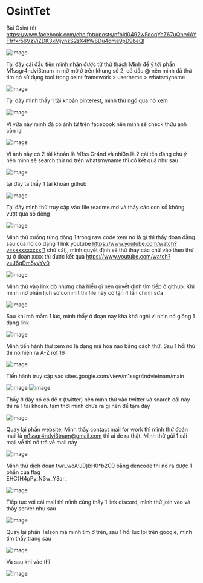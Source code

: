 # OsintTet
Bài Osint tết https://www.facebook.com/ehc.fptu/posts/pfbid0492wFdoqYcZ67uQhrviAYFfrfxr56VzViZDK3xMjynzS2zX4hW8Du4dma9pD9beQl

![image](https://github.com/wdchocopie/OsintTet/assets/81132394/047cefc6-a4e6-4c5b-a14d-46e01ce949f1)

Tại đây cái đầu tiên mình nhận được từ thử thách
Mình để ý tới phần M1ssgr4ndvi3tnam in mờ mờ ở trên khung số 2, có dấu @ nên mình đã thử tìm nó sử dụng tool trong osint framework > username > whatsmyname

![image](https://github.com/wdchocopie/OsintTet/assets/81132394/d59825d9-a1e5-410e-970f-7c79bf1edb5b)

Tại đây mình thấy 1 tài khoản pinterest, mình thử ngó qua nó xem

![image](https://github.com/wdchocopie/OsintTet/assets/81132394/871e305d-f33d-4101-b1be-7a081e0a8288)

Vì vừa nãy mình đã có ảnh từ trên facebook nên mình sẽ check thửu ảnh còn lại

![image](https://github.com/wdchocopie/OsintTet/assets/81132394/abab613a-3e8d-4a76-af59-07301e8f9855)

Vì ảnh này có 2 tài khoản là M1ss Gr4nd và nhi3n là 2 cái tên đáng chú ý nên mình sẽ search thử nó trên whatsmyname thì có kết quả như sau

![image](https://github.com/wdchocopie/OsintTet/assets/81132394/75f8fc15-25f3-475c-b27b-087d6fcecff8)

tại đây ta thấy 1 tài khoản github

![image](https://github.com/wdchocopie/OsintTet/assets/81132394/2849d91a-dcbf-469c-aedc-603a89309c18)

Tại đây mình thử truy cập vào file readme.md và thấy các con số không vượt quá số dòng

![image](https://github.com/wdchocopie/OsintTet/assets/81132394/4ae533ac-0da1-4d22-aa11-4b053112bcac)

Mình thử xuống từng dòng 1 trong raw code xem nó là gì thì thấy đoạn đằng sau của nó có dạng 1 link youtube https://www.youtube.com/watch?v=xxxxxxxxxx[1 chữ cái], mình quyết định sẽ thử thay các chữ vào theo thứ tự ở đoạn xxxx thì được kết quả https://www.youtube.com/watch?v=J6gDm5yvYy0

![image](https://github.com/wdchocopie/OsintTet/assets/81132394/b08f2a51-3137-48ee-93c8-f278ec68445d)

Mình thử vào link đó nhưng chả hiểu gì nên quyết định tìm tiếp ở github. Khi mình mở phần lịch sử commit thì file này có tận 4 lần chỉnh sửa

![image](https://github.com/wdchocopie/OsintTet/assets/81132394/95d70762-99e3-4ffa-9956-4172e8e349a5)

Sau khi mò mẫm 1 lúc, mình thấy ở đoạn này khá khả nghi vì nhìn nó giống 1 dạng link

![image](https://github.com/wdchocopie/OsintTet/assets/81132394/ee69f969-bb49-43c1-bcce-3db6494b172b)

Mình tiến hành thử xem nó là dạng mã hóa nào bằng cách thử. Sau 1 hồi thử thì nó hiện ra A-Z rot 16

![image](https://github.com/wdchocopie/OsintTet/assets/81132394/e23115ba-9418-4da0-bfa8-847b743b8268)

Tiến hành truy cập vào sites.google.com/view/m1ssgr4ndvietnam/main

![image](https://github.com/wdchocopie/OsintTet/assets/81132394/a1ba6f69-32dd-4b29-be54-4c45f68daa18)
![image](https://github.com/wdchocopie/OsintTet/assets/81132394/ab12ea59-2b11-4880-831d-07cd4a48c3f1)

Thấy ở đây nó có để x (twitter) nên mình thử vào twitter và search cái này thì ra 1 tài khoản. tạm thời mình chưa ra gì nên để tạm đây

![image](https://github.com/wdchocopie/OsintTet/assets/81132394/050abbac-2d3c-4c52-8a4a-c3a7d304e6fb)

Quay lại phần website, Mình thấy contact mail for work thì mình thử đoán mail là m1ssgr4ndvi3tnam@gmail.com thì ai dè ra thật. Mình thử gửi 1 cái mail về thì nó trả về mail này

![image](https://github.com/wdchocopie/OsintTet/assets/81132394/b9953e64-a5fa-4242-adbb-bac69fa1382c)

Mình thử dịch đoạn twrLwcA!J0}bH0*b2C0 bằng dencode thì nó ra được 1 phần của flag 	
EHC{H4pPy_N3w_Y3ar_



![image](https://github.com/wdchocopie/OsintTet/assets/81132394/f6a98ca5-a570-43c4-a471-e0bf4bab3a0e)

Tiếp tục với cái mail thì mình cũng thấy 1 link discord, mình thử join vào và thấy server như sau

![image](https://github.com/wdchocopie/OsintTet/assets/81132394/f7427c1a-d25e-4f4f-9a66-ce053af8ce69)


Quay lại phần Telson mà mình tìm ở trên, sau 1 hồi lục lọi trên google, mình tìm thấy trang sau

![image](https://github.com/wdchocopie/OsintTet/assets/81132394/ddd76960-6ba8-4efc-9e93-4bc566f21642)

Và sau khi vào thì

![image](https://github.com/wdchocopie/OsintTet/assets/81132394/aca9c5f4-0f40-447e-ba16-3cce835569a9)

